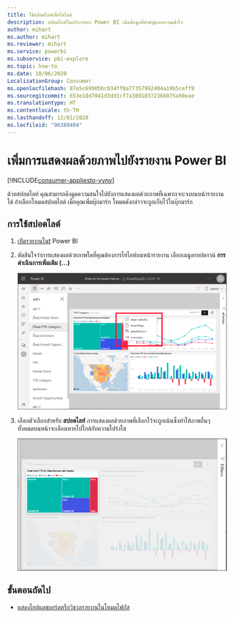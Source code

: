 ```yaml
---
title: ใช้สปอตไลต์เพื่อไฮไลต์
description: สปอตไลท์ในบริการของ Power BI เน้นข้อมูลที่สำคัญและความเข้าใจ
author: mihart
ms.author: mihart
ms.reviewer: mihart
ms.service: powerbi
ms.subservice: pbi-explore
ms.topic: how-to
ms.date: 10/06/2020
LocalizationGroup: Consumer
ms.openlocfilehash: 87e5c69905bc034ff8a77357992404a19b5ceff9
ms.sourcegitcommit: 653e18d7041d3dd1cf7a38010372366975a98eae
ms.translationtype: HT
ms.contentlocale: th-TH
ms.lasthandoff: 12/01/2020
ms.locfileid: "96389494"
---
```

# <a name="add-spotlights-to-power-bi-reports"></a>เพิ่มการแสดงผลด้วยภาพไปยังรายงาน Power BI

[!INCLUDE[consumer-appliesto-yyny](../includes/consumer-appliesto-yyny.md)]

ด้วยสปอตไลท์ คุณสามารถดึงดูดความสนใจไปยังการแสดงผลด้วยภาพที่เฉพาะเจาะจงบนหน้ารายงานได้  ถ้าเลือกโหมดสปอตไลต์ เมื่อคุณเพิ่มบุ๊กมาร์ก โหมดดังกล่าวจะถูกเก็บไว้ในบุ๊กมาร์ก

## <a name="add-a-spotlight"></a>การใช้สปอตไลต์

1. [เปิดรายงานในt](end-user-report-open.md) Power BI

2. ตัดสินใจว่าการแสดงผลด้วยภาพใดที่คุณต้องการไฮไลท์บนหน้ารายงาน เลือกเมนูดรอปดาวน์ **การดำเนินการเพิ่มเติม (...)**  

    ![เปรียบเทียบโหมดสปอตไลต์กับโหมดโฟกัส](media/end-user-spotlight/power-bi-spotlight.png)

3. เลือกตัวเลือกสำหรับ **สปอตไลท์** การแสดงผลด้วยภาพที่เลือกไว้จะถูกเน้นซึ่งทำให้ภาพอื่นๆ ทั้งหมดบนหน้าจะเลือนหายไปใกล้กับความโปร่งใส 

    ![โหมดสปอตไลต์](media/end-user-spotlight/power-bi-spotlighted-treemap.png)



## <a name="next-steps"></a>ขั้นตอนถัดไป

* [แสดงไทล์แดชบอร์ดหรือวิชวลรายงานในโหมดโฟกัส](end-user-focus.md)

